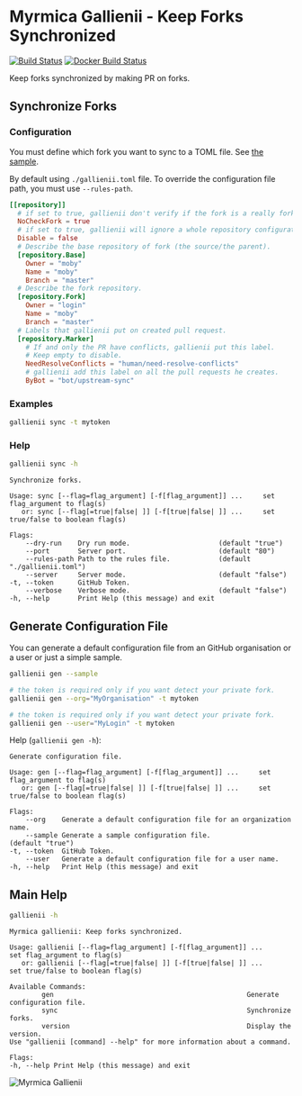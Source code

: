 # Myrmica Gallienii - Keep Forks Synchronized

[![Build Status](https://travis-ci.org/containous/gallienii.svg?branch=master)](https://travis-ci.org/containous/gallienii)
[![Docker Build Status](https://img.shields.io/docker/build/containous/gallienii.svg)](https://hub.docker.com/r/containous/gallienii/builds/)

Keep forks synchronized by making PR on forks.


## Synchronize Forks

### Configuration

You must define which fork you want to sync to a TOML file.
See [the sample](/sample.toml).

By default using `./gallienii.toml` file.
To override the configuration file path, you must use `--rules-path`.

```toml
[[repository]]
  # if set to true, gallienii don't verify if the fork is a really fork in GitHub.
  NoCheckFork = true
  # if set to true, gallienii will ignore a whole repository configuration.
  Disable = false
  # Describe the base repository of fork (the source/the parent).
  [repository.Base]
    Owner = "moby"
    Name = "moby"
    Branch = "master"
  # Describe the fork repository.
  [repository.Fork]
    Owner = "login"
    Name = "moby"
    Branch = "master"
  # Labels that gallienii put on created pull request.
  [repository.Marker]
    # If and only the PR have conflicts, gallienii put this label.
    # Keep empty to disable.
    NeedResolveConflicts = "human/need-resolve-conflicts"
    # gallienii add this label on all the pull requests he creates.
    ByBot = "bot/upstream-sync"
```

### Examples

```bash
gallienii sync -t mytoken
```

### Help

```bash
gallienii sync -h
```

```
Synchronize forks.

Usage: sync [--flag=flag_argument] [-f[flag_argument]] ...     set flag_argument to flag(s)
   or: sync [--flag[=true|false| ]] [-f[true|false| ]] ...     set true/false to boolean flag(s)

Flags:
    --dry-run    Dry run mode.                      (default "true")
    --port       Server port.                       (default "80")
    --rules-path Path to the rules file.            (default "./gallienii.toml")
    --server     Server mode.                       (default "false")
-t, --token      GitHub Token.                      
    --verbose    Verbose mode.                      (default "false")
-h, --help       Print Help (this message) and exit
```


## Generate Configuration File

You can generate a default configuration file from an GitHub organisation or a user or just a simple sample.

```bash
gallienii gen --sample
```

```bash
# the token is required only if you want detect your private fork.
gallienii gen --org="MyOrganisation" -t mytoken
```

```bash
# the token is required only if you want detect your private fork.
gallienii gen --user="MyLogin" -t mytoken
```

Help (`gallienii gen -h`):

```
Generate configuration file.

Usage: gen [--flag=flag_argument] [-f[flag_argument]] ...     set flag_argument to flag(s)
   or: gen [--flag[=true|false| ]] [-f[true|false| ]] ...     set true/false to boolean flag(s)

Flags:
    --org    Generate a default configuration file for an organization name. 
    --sample Generate a sample configuration file.                           (default "true")
-t, --token  GitHub Token.                                                   
    --user   Generate a default configuration file for a user name.          
-h, --help   Print Help (this message) and exit
```


## Main Help

```bash
gallienii -h
```

```
Myrmica gallienii: Keep forks synchronized.

Usage: gallienii [--flag=flag_argument] [-f[flag_argument]] ...     set flag_argument to flag(s)
   or: gallienii [--flag[=true|false| ]] [-f[true|false| ]] ...     set true/false to boolean flag(s)

Available Commands:
        gen                                                Generate configuration file.
        sync                                               Synchronize forks.
        version                                            Display the version.
Use "gallienii [command] --help" for more information about a command.

Flags:
-h, --help Print Help (this message) and exit
```

![Myrmica Gallienii](http://www.antwiki.org/wiki/images/b/b6/Myrmica_gallienii_casent0172712_head_1.jpg)
